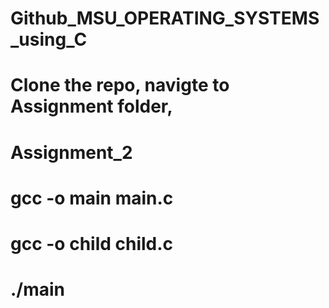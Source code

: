 # Github_MSU_OPERATING_SYSTEMS_using_C
# Clone the repo, navigte to Assignment folder,
# Assignment_2
# gcc -o main main.c
# gcc -o child child.c
# ./main

